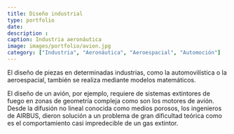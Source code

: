 ```yaml
---
title: Diseño industrial
type: portfolio
date: 
description : 
caption: Industria aeronáutica
image: images/portfolio/avion.jpg
category: ["Industria", "Aeronáutica", "Aeroespacial", "Automoción"]
---
```


El diseño de piezas en determinadas industrias, como la automovilística o la aeroespacial, también se realiza mediante modelos matemáticos.

El diseño de un avión, por ejemplo, requiere de sistemas extintores de fuego en zonas de geometría compleja como son los motores de avión. Desde la difusión no lineal conocida como medios porosos, los ingenieros de AIRBUS, dieron solución a un problema de gran dificultad teórica como es el comportamiento casi impredecible de un gas extintor.  

